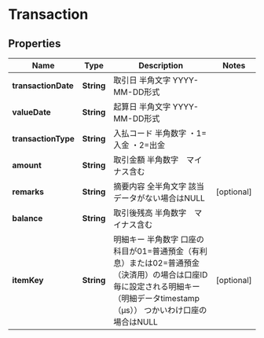 
# Transaction

## Properties
Name | Type | Description | Notes
------------ | ------------- | ------------- | -------------
**transactionDate** | **String** | 取引日 半角文字 YYYY-MM-DD形式  | 
**valueDate** | **String** | 起算日 半角文字 YYYY-MM-DD形式  | 
**transactionType** | **String** | 入払コード 半角数字 ・1&#x3D;入金 ・2&#x3D;出金  | 
**amount** | **String** | 取引金額 半角数字　マイナス含む  | 
**remarks** | **String** | 摘要内容 全半角文字 該当データがない場合はNULL  |  [optional]
**balance** | **String** | 取引後残高 半角数字　マイナス含む  | 
**itemKey** | **String** | 明細キー 半角数字 口座の科目が01&#x3D;普通預金（有利息）または02&#x3D;普通預金（決済用）の場合は口座ID毎に設定される明細キー（明細データtimestamp（μs）） つかいわけ口座の場合はNULL |  [optional]



